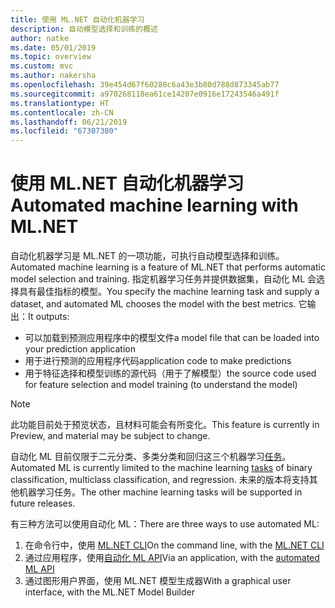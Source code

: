 ```yaml
---
title: 使用 ML.NET 自动化机器学习
description: 自动模型选择和训练的概述
author: natke
ms.date: 05/01/2019
ms.topic: overview
ms.custom: mvc
ms.author: nakersha
ms.openlocfilehash: 39e454d67f60280c6a43e3b80d788d873345ab77
ms.sourcegitcommit: a970268118ea61ce14207e0916e17243546a491f
ms.translationtype: HT
ms.contentlocale: zh-CN
ms.lasthandoff: 06/21/2019
ms.locfileid: "67307380"
---
```

# <a name="automated-machine-learning-with-mlnet"></a><span data-ttu-id="2d841-103">使用 ML.NET 自动化机器学习</span><span class="sxs-lookup"><span data-stu-id="2d841-103">Automated machine learning with ML.NET</span></span>

<span data-ttu-id="2d841-104">自动化机器学习是 ML.NET 的一项功能，可执行自动模型选择和训练。</span><span class="sxs-lookup"><span data-stu-id="2d841-104">Automated machine learning is a feature of ML.NET that performs automatic model selection and training.</span></span> <span data-ttu-id="2d841-105">指定机器学习任务并提供数据集，自动化 ML 会选择具有最佳指标的模型。</span><span class="sxs-lookup"><span data-stu-id="2d841-105">You specify the machine learning task and supply a dataset, and automated ML chooses the model with the best metrics.</span></span> <span data-ttu-id="2d841-106">它输出：</span><span class="sxs-lookup"><span data-stu-id="2d841-106">It outputs:</span></span>
- <span data-ttu-id="2d841-107">可以加载到预测应用程序中的模型文件</span><span class="sxs-lookup"><span data-stu-id="2d841-107">a model file that can be loaded into your prediction application</span></span>
- <span data-ttu-id="2d841-108">用于进行预测的应用程序代码</span><span class="sxs-lookup"><span data-stu-id="2d841-108">application code to make predictions</span></span>
- <span data-ttu-id="2d841-109">用于特征选择和模型训练的源代码（用于了解模型）</span><span class="sxs-lookup"><span data-stu-id="2d841-109">the source code used for feature selection and model training (to understand the model)</span></span>

> [!NOTE]
> <span data-ttu-id="2d841-110">此功能目前处于预览状态，且材料可能会有所变化。</span><span class="sxs-lookup"><span data-stu-id="2d841-110">This feature is currently in Preview, and material may be subject to change.</span></span> 

<span data-ttu-id="2d841-111">自动化 ML 目前仅限于二元分类、多类分类和回归这三个机器学习[任务](resources/tasks.md)。</span><span class="sxs-lookup"><span data-stu-id="2d841-111">Automated ML is currently limited to the machine learning [tasks](resources/tasks.md) of binary classification, multiclass classification, and regression.</span></span> <span data-ttu-id="2d841-112">未来的版本将支持其他机器学习任务。</span><span class="sxs-lookup"><span data-stu-id="2d841-112">The other machine learning tasks will be supported in future releases.</span></span>

<span data-ttu-id="2d841-113">有三种方法可以使用自动化 ML：</span><span class="sxs-lookup"><span data-stu-id="2d841-113">There are three ways to use automated ML:</span></span>
1. <span data-ttu-id="2d841-114">在命令行中，使用 [ML.NET CLI](automate-training-with-cli.md)</span><span class="sxs-lookup"><span data-stu-id="2d841-114">On the command line, with the [ML.NET CLI](automate-training-with-cli.md)</span></span>
1. <span data-ttu-id="2d841-115">通过应用程序，使用[自动化 ML API](how-to-guides/how-to-use-the-automl-api.md)</span><span class="sxs-lookup"><span data-stu-id="2d841-115">Via an application, with the [automated ML API](how-to-guides/how-to-use-the-automl-api.md)</span></span>
1. <span data-ttu-id="2d841-116">通过图形用户界面，使用 ML.NET 模型生成器</span><span class="sxs-lookup"><span data-stu-id="2d841-116">With a graphical user interface, with the ML.NET Model Builder</span></span>
